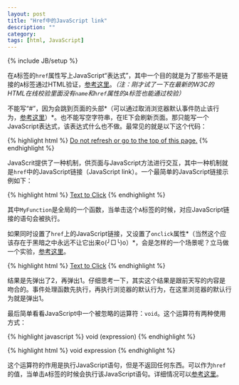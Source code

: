 ```yaml
---
layout: post
title: "Href中的JavaScript link"
description: ""
category: 
tags: [html, JavaScript]
---
```

{% include JB/setup %}

在`A`标签的`href`属性写上JavaScript“表达式”，其中一个目的就是为了那些不是链接的`A`标签通过HTML验证，[参考这里](http://stackoverflow.com/questions/7755088/href-expression-a-href-javascript-a)。*（注：刚才试了一下在最新的W3C的HTML在线校验里面没有`name`和`href`属性的`A`标签也能通过校验）*

不能写“#”，因为会跳到页面的头部*（可以通过取消浏览器默认事件防止该行为，[参考这里](http://dafeizizhu.github.io/2013/07/03/a-tag/)）*。也不能写空字符串，在IE下会刷新页面。那只能写一个JavaScript表达式，该表达式什么也不做。最常见的就是以下这个代码：

{% highlight html %}
<a href="javascript:void(0)">Do not refresh or go to the top of this page.</a>
{% endhighlight %}

JavaScrit提供了一种机制，供页面与JavaScript方法进行交互，其中一种机制就是`href`中的JavaScript链接（JavaScript link）。一个最简单的JavaScript链接示例如下：

{% highlight html %}
<a href="javascript:MyFunction();">Text to Click</a>
{% endhighlight %}

其中`MyFunction`是全局的一个函数，当单击这个`A`标签的时候，对应JavaScript链接的语句会被执行。

如果同时设置了`href`上的JavaScript链接，又设置了`onclick`属性*（当然这个应该存在于黑暗之中永远不让它出来o(╯□╰)o）*，会是怎样的一个场景呢？立马做一个实验，[参考这里]()。

{% highlight html %}
<a href="javascript:alert(1);" onclick="alert(2);">Text to Click</a>
{% endhighlight %}

结果是先弹出了2，再弹出1。仔细思考一下，其实这个结果是跟前天写的内容是吻合的。事件处理函数先执行，再执行浏览器的默认行为，在这里浏览器的默认行为就是弹出1。

最后简单看看JavaScript中一个被忽略的运算符：`void`。这个运算符有两种使用方式：

{% highlight javascript %}
void (expression)
{% endhighlight %}

{% highlight html %}
void expression
{% endhighlight %}

这个运算符的作用是执行JavaScript语句，但是不返回任何东西。可以作为`href`的值，当单击`A`标签的时候会执行该JavaScript语句。详细情况可以[参考这里](https://developer.mozilla.org/en-US/docs/Web/JavaScript/Guide/Expressions_and_Operators#void)。
